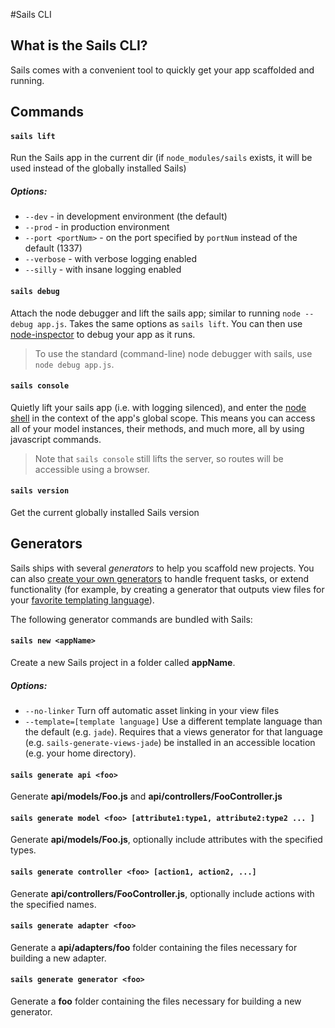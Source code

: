 #Sails CLI

## What is the Sails CLI?
Sails comes with a convenient tool to quickly get your app scaffolded and running.

## Commands

#### `sails lift`
Run the Sails app in the current dir (if `node_modules/sails` exists, it will be used instead of the globally installed Sails)

##### Options:

  * `--dev` - in development environment (the default)
  * `--prod` - in production environment
  * `--port <portNum>` - on the port specified by `portNum` instead of the default (1337)
  * `--verbose` - with verbose logging enabled
  * `--silly` - with insane logging enabled
  
#### `sails debug`
Attach the node debugger and lift the sails app; similar to running `node --debug app.js`.  Takes the same options as `sails lift`.  You can then use [node-inspector](https://github.com/node-inspector/node-inspector) to debug your app as it runs.

> To use the standard (command-line) node debugger with sails, use `node debug app.js`.

#### `sails console`
Quietly lift your sails app (i.e. with logging silenced), and enter the [node shell](http://nodejs.org/api/repl.html) in the context of the app's global scope.  This means you can access all of your model instances, their methods, and much more, all by using javascript commands.  

> Note that `sails console` still lifts the server, so routes will be accessible using a browser.

#### `sails version`
Get the current globally installed Sails version

## Generators

Sails ships with several *generators* to help you scaffold new projects.  You can also [create your own generators](https://github.com/balderdashy/sails-docs/blob/master/Guide:%20Using%20Generators.md) to handle frequent tasks, or extend functionality (for example, by creating a generator that outputs view files for your [favorite templating language](https://github.com/balderdashy/sails-generate-views-jade)).

The following generator commands are bundled with Sails:

#### `sails new <appName>`
Create a new Sails project in a folder called **appName**.

##### Options:

  * `--no-linker` Turn off automatic asset linking in your view files
  * `--template=[template language]` Use a different template language than the default (e.g. `jade`).  Requires that a views generator for that language (e.g. `sails-generate-views-jade`) be installed in an accessible location (e.g. your home directory).

#### `sails generate api <foo>`
Generate **api/models/Foo.js** and **api/controllers/FooController.js**

#### `sails generate model <foo> [attribute1:type1, attribute2:type2 ... ]`
Generate **api/models/Foo.js**, optionally include attributes with the specified types.

#### `sails generate controller <foo> [action1, action2, ...]`
Generate **api/controllers/FooController.js**, optionally include actions with the specified names.

#### `sails generate adapter <foo>`
Generate a **api/adapters/foo** folder containing the files necessary for building a new adapter.

#### `sails generate generator <foo>`
Generate a **foo** folder containing the files necessary for building a new generator.
